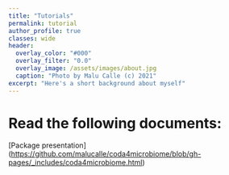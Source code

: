 ```yaml
---
title: "Tutorials"
permalink: tutorial
author_profile: true
classes: wide
header:
  overlay_color: "#000"
  overlay_filter: "0.0"
  overlay_image: /assets/images/about.jpg
  caption: "Photo by Malu Calle (c) 2021"  
excerpt: "Here's a short background about myself"
---
```


# Read the following documents:

[Package presentation] (https://github.com/malucalle/coda4microbiome/blob/gh-pages/_includes/coda4microbiome.html)